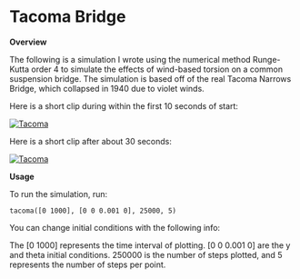 # Tacoma Bridge

**Overview**

The following is a simulation I wrote using the numerical method Runge-Kutta order 4 to simulate the effects of wind-based
torsion on a common suspension bridge. The simulation is based off of the real Tacoma Narrows Bridge, which collapsed in 1940 due to violet winds.

Here is a short clip during within the first 10 seconds of start:

[![Tacoma](http://img.youtube.com/vi/M9MUdBtHSCk/0.jpg)](https://youtu.be/M9MUdBtHSCk "Early")

Here is a short clip after about 30 seconds:

[![Tacoma](http://img.youtube.com/vi/ZazN40lbNl0/0.jpg)](https://youtu.be/ZazN40lbNl0 "Late")

**Usage**

To run the simulation, run:

`tacoma([0 1000], [0 0 0.001 0], 25000, 5)`

You can change initial conditions with the following info:

The [0 1000] represents the time interval of plotting. [0 0 0.001 0] are the y and theta initial conditions. 250000 is the number of steps plotted, and 5 represents the number of steps per point.

